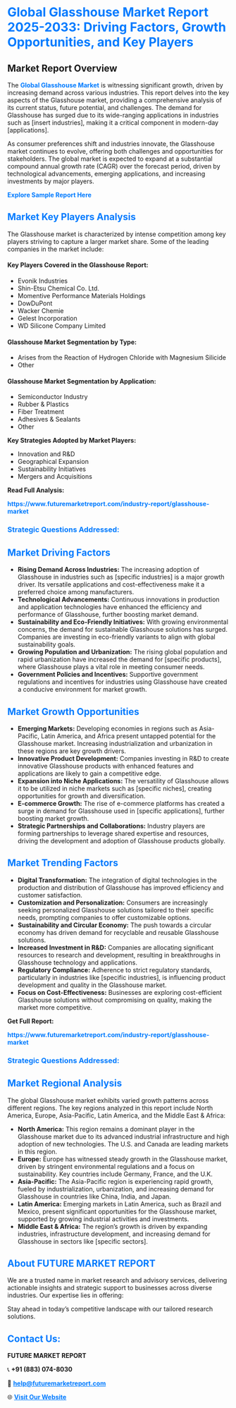 <h1 style="color: #007BFF;">Global Glasshouse Market Report 2025-2033: Driving Factors, Growth Opportunities, and Key Players</h1>

<section id="overview">
<h2>Market Report Overview</h2>
<p>The <a href="https://www.futuremarketreport.com/industry-report/glasshouse-market" style="color: #007BFF; text-decoration: none;"><strong>Global Glasshouse Market</strong></a> is witnessing significant growth, driven by increasing demand across various industries. This report delves into the key aspects of the Glasshouse market, providing a comprehensive analysis of its current status, future potential, and challenges. The demand for Glasshouse has surged due to its wide-ranging applications in industries such as [insert industries], making it a critical component in modern-day [applications].</p>
<p>As consumer preferences shift and industries innovate, the Glasshouse market continues to evolve, offering both challenges and opportunities for stakeholders. The global market is expected to expand at a substantial compound annual growth rate (CAGR) over the forecast period, driven by technological advancements, emerging applications, and increasing investments by major players.</p>
</section>

<section id="overview">
<p><a href="https://www.futuremarketreport.com/request-sample/reportId=35568" style="color: #007BFF; text-decoration: none;"><strong>Explore Sample Report Here</strong></a></p>
</section>

<section id="key-players">
<h2 style="color: #007BFF;">Market Key Players Analysis</h2>
<p>The Glasshouse market is characterized by intense competition among key players striving to capture a larger market share. Some of the leading companies in the market include:</p>
<h4>Key Players Covered in the Glasshouse Report:</h4>
<ul><li>Evonik Industries</li><li>Shin-Etsu Chemical Co. Ltd.</li><li>Momentive Performance Materials Holdings</li><li>DowDuPont</li><li>Wacker Chemie</li><li>Gelest Incorporation</li><li>WD Silicone Company Limited</li></ul>
<h4>Glasshouse Market Segmentation by Type:</h4>
<ul><li>Arises from the Reaction of Hydrogen Chloride with Magnesium Silicide</li><li>Other</li></ul>

<h4>Glasshouse Market Segmentation by Application:</h4>
<ul><li>Semiconductor Industry</li><li>Rubber &amp; Plastics</li><li>Fiber Treatment</li><li>Adhesives &amp; Sealants</li><li>Other</li></ul>
<p><strong>Key Strategies Adopted by Market Players:</strong></p>
<ul>
<li>Innovation and R&D</li>
<li>Geographical Expansion</li>
<li>Sustainability Initiatives</li>
<li>Mergers and Acquisitions</li>
</ul>
</section>

<section>
<p><strong>Read Full Analysis: </strong></p><a href="https://www.futuremarketreport.com/industry-report/glasshouse-market" style="color: #007BFF; text-decoration: none;"><strong>https://www.futuremarketreport.com/industry-report/glasshouse-market</strong></a>
<h3 style="color: #007BFF;">Strategic Questions Addressed:</h3>
</section>

<section id="driving-factors">
<h2 style="color: #007BFF;">Market Driving Factors</h2>
<ul>
<li><strong>Rising Demand Across Industries:</strong> The increasing adoption of Glasshouse in industries such as [specific industries] is a major growth driver. Its versatile applications and cost-effectiveness make it a preferred choice among manufacturers.</li>
<li><strong>Technological Advancements:</strong> Continuous innovations in production and application technologies have enhanced the efficiency and performance of Glasshouse, further boosting market demand.</li>
<li><strong>Sustainability and Eco-Friendly Initiatives:</strong> With growing environmental concerns, the demand for sustainable Glasshouse solutions has surged. Companies are investing in eco-friendly variants to align with global sustainability goals.</li>
<li><strong>Growing Population and Urbanization:</strong> The rising global population and rapid urbanization have increased the demand for [specific products], where Glasshouse plays a vital role in meeting consumer needs.</li>
<li><strong>Government Policies and Incentives:</strong> Supportive government regulations and incentives for industries using Glasshouse have created a conducive environment for market growth.</li>
</ul>
</section>

<section id="growth-opportunities">
<h2 style="color: #007BFF;">Market Growth Opportunities</h2>
<ul>
<li><strong>Emerging Markets:</strong> Developing economies in regions such as Asia-Pacific, Latin America, and Africa present untapped potential for the Glasshouse market. Increasing industrialization and urbanization in these regions are key growth drivers.</li>
<li><strong>Innovative Product Development:</strong> Companies investing in R&D to create innovative Glasshouse products with enhanced features and applications are likely to gain a competitive edge.</li>
<li><strong>Expansion into Niche Applications:</strong> The versatility of Glasshouse allows it to be utilized in niche markets such as [specific niches], creating opportunities for growth and diversification.</li>
<li><strong>E-commerce Growth:</strong> The rise of e-commerce platforms has created a surge in demand for Glasshouse used in [specific applications], further boosting market growth.</li>
<li><strong>Strategic Partnerships and Collaborations:</strong> Industry players are forming partnerships to leverage shared expertise and resources, driving the development and adoption of Glasshouse products globally.</li>
</ul>
</section>

<section id="trending-factors">
<h2 style="color: #007BFF;">Market Trending Factors</h2>
<ul>
<li><strong>Digital Transformation:</strong> The integration of digital technologies in the production and distribution of Glasshouse has improved efficiency and customer satisfaction.</li>
<li><strong>Customization and Personalization:</strong> Consumers are increasingly seeking personalized Glasshouse solutions tailored to their specific needs, prompting companies to offer customizable options.</li>
<li><strong>Sustainability and Circular Economy:</strong> The push towards a circular economy has driven demand for recyclable and reusable Glasshouse solutions.</li>
<li><strong>Increased Investment in R&D:</strong> Companies are allocating significant resources to research and development, resulting in breakthroughs in Glasshouse technology and applications.</li>
<li><strong>Regulatory Compliance:</strong> Adherence to strict regulatory standards, particularly in industries like [specific industries], is influencing product development and quality in the Glasshouse market.</li>
<li><strong>Focus on Cost-Effectiveness:</strong> Businesses are exploring cost-efficient Glasshouse solutions without compromising on quality, making the market more competitive.</li>
</ul>
</section>

<section>
<p><strong>Get Full Report: </strong></p><a href="https://www.futuremarketreport.com/industry-report/glasshouse-market" style="color: #007BFF; text-decoration: none;"><strong>https://www.futuremarketreport.com/industry-report/glasshouse-market</strong></a>
<h3 style="color: #007BFF;">Strategic Questions Addressed:</h3>
</section>


<section id="regional-analysis">
<h2 style="color: #007BFF;">Market Regional Analysis</h2>
<p>The global Glasshouse market exhibits varied growth patterns across different regions. The key regions analyzed in this report include North America, Europe, Asia-Pacific, Latin America, and the Middle East & Africa:</p>
<ul>
<li><strong>North America:</strong> This region remains a dominant player in the Glasshouse market due to its advanced industrial infrastructure and high adoption of new technologies. The U.S. and Canada are leading markets in this region.</li>
<li><strong>Europe:</strong> Europe has witnessed steady growth in the Glasshouse market, driven by stringent environmental regulations and a focus on sustainability. Key countries include Germany, France, and the U.K.</li>
<li><strong>Asia-Pacific:</strong> The Asia-Pacific region is experiencing rapid growth, fueled by industrialization, urbanization, and increasing demand for Glasshouse in countries like China, India, and Japan.</li>
<li><strong>Latin America:</strong> Emerging markets in Latin America, such as Brazil and Mexico, present significant opportunities for the Glasshouse market, supported by growing industrial activities and investments.</li>
<li><strong>Middle East & Africa:</strong> The region’s growth is driven by expanding industries, infrastructure development, and increasing demand for Glasshouse in sectors like [specific sectors].</li>
</ul>
</section>

<footer>
<h2 style="color: #007BFF;">About FUTURE MARKET REPORT</h2>
<p>We are a trusted name in market research and advisory services, delivering actionable insights and strategic support to businesses across diverse industries. Our expertise lies in offering:</p>

<p>Stay ahead in today’s competitive landscape with our tailored research solutions.</p>

<h2 style="color: #007BFF;">Contact Us:</h2>
<p><strong>FUTURE MARKET REPORT</strong></p>
<p>📞 <strong>+91 (883) 074-8030</strong></p>
<p>📧 <strong><a href="mailto:help@futuremarketreport.com" style="color: #007BFF;">help@futuremarketreport.com</a></strong></p>
<p>🌐 <strong><a href="https://www.futuremarketreport.com/" style="color: #007BFF;">Visit Our Website</a></strong></p>
</footer>